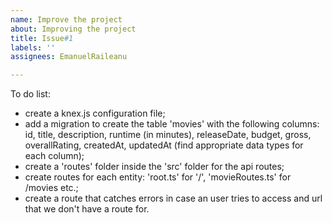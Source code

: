 ```yaml
---
name: Improve the project
about: Improving the project
title: Issue#1
labels: ''
assignees: EmanuelRaileanu

---
```


To do list:
- create a knex.js configuration file;
- add a migration to create the table 'movies' with the following columns: id, title, description, runtime (in minutes), releaseDate, budget, gross, overallRating, createdAt, updatedAt (find appropriate data types for each column);
- create a 'routes' folder inside the 'src' folder for the api routes;
- create routes for each entity: 'root.ts' for '/', 'movieRoutes.ts' for /movies etc.;
- create a route that catches errors in case an user tries to access and url that we don't have a route for.
